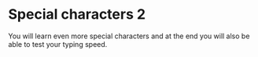 # Special characters 2

You will learn even more special characters and at the end you will also be able to test your typing speed.
